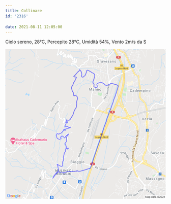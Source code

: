 ```yaml
---
title: Collinare
id: '2316'

date: 2021-08-11 12:05:00
---
```


Cielo sereno, 28°C, Percepito 28°C, Umidità 54%, Vento 2m/s da S
<!-- more -->
![image](/images/2021/08/20210811-activity-map.png)
